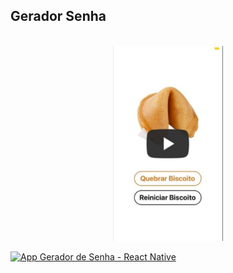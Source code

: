 ## Gerador Senha
<br/>

<div align="center">
<a href="https://youtu.be/L2ySudygT8Y" title="App Gerador de Senha - React Native" target="_blank" ><img src="https://github.com/hugofficial/BiscoitoDaSorte/blob/main/Captura%20de%20tela%202021-11-19%20213134.png" alt="App Gerador de Senha - React Native" width=35% height=35% /></a>
  </div>


  [![App Gerador de Senha - React Native](https://res.cloudinary.com/marcomontalbano/image/upload/v1637373094/video_to_markdown/images/youtube--L2ySudygT8Y-c05b58ac6eb4c4700831b2b3070cd403.jpg)](https://youtu.be/L2ySudygT8Y "App Gerador de Senha - React Native")
